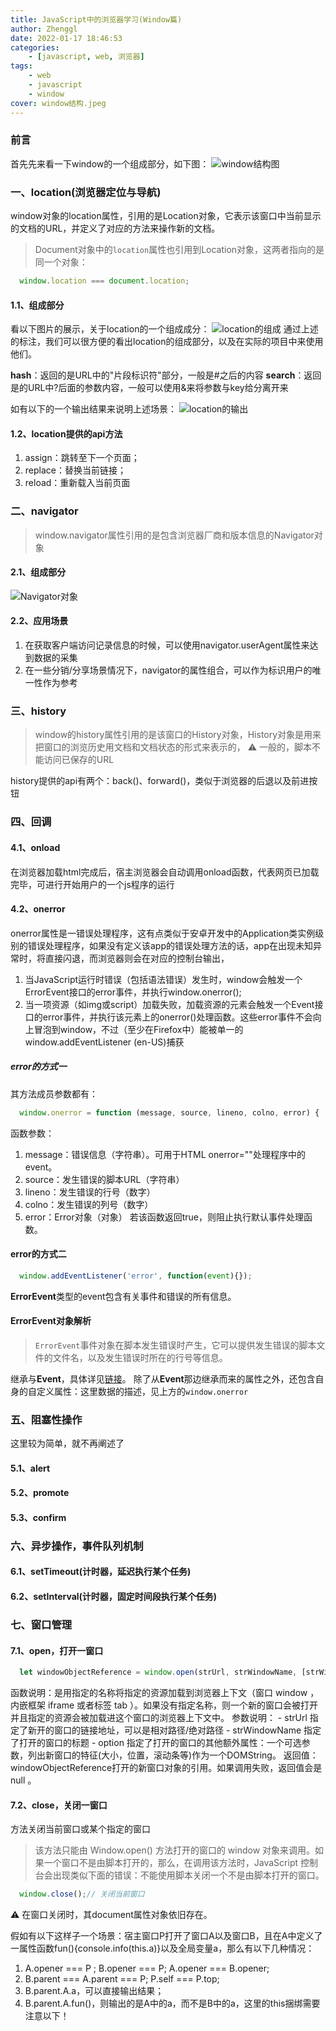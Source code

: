 ```yaml
---
title: JavaScript中的浏览器学习(Window篇)
author: Zhenggl
date: 2022-01-17 18:46:53
categories:
    - [javascript, web, 浏览器]
tags:
    - web
    - javascript
    - window
cover: window结构.jpeg
---
```


### 前言
首先先来看一下window的一个组成部分，如下图：
![window结构图](window.png)
### 一、location(浏览器定位与导航)
window对象的location属性，引用的是Location对象，它表示该窗口中当前显示的文档的URL，并定义了对应的方法来操作新的文档。
> Document对象中的`location`属性也引用到Location对象，这两者指向的是同一个对象：
```javascript
  window.location === document.location;
```
#### 1.1、组成部分
看以下图片的展示，关于location的一个组成成分：
![location的组成](location的组成.jpg)
通过上述的标注，我们可以很方便的看出location的组成部分，以及在实际的项目中来使用他们。

**hash**：返回的是URL中的"片段标识符"部分，一般是#之后的内容
**search**：返回是的URL中?后面的参数内容，一般可以使用&来将参数与key给分离开来

如有以下的一个输出结果来说明上述场景：
![location的输出](location的输出.png)

#### 1.2、location提供的api方法
1. assign：跳转至下一个页面；
2. replace：替换当前链接；
3. reload：重新载入当前页面

### 二、navigator
> window.navigator属性引用的是包含浏览器厂商和版本信息的Navigator对象
#### 2.1、组成部分
![Navigator对象](Navigator对象.png)
#### 2.2、应用场景
1. 在获取客户端访问记录信息的时候，可以使用navigator.userAgent属性来达到数据的采集
2. 在一些分销/分享场景情况下，navigator的属性组合，可以作为标识用户的唯一性作为参考
### 三、history
> window的history属性引用的是该窗口的History对象，History对象是用来把窗口的浏览历史用文档和文档状态的形式来表示的，
> ⚠️ 一般的，脚本不能访问已保存的URL

history提供的api有两个：back()、forward()，类似于浏览器的后退以及前进按钮

### 四、回调
#### 4.1、onload
在浏览器加载html完成后，宿主浏览器会自动调用onload函数，代表网页已加载完毕，可进行开始用户的一个js程序的运行
#### 4.2、onerror
onerror属性是一错误处理程序，这有点类似于安卓开发中的Application类实例级别的错误处理程序，如果没有定义该app的错误处理方法的话，app在出现未知异常时，将直接闪退，而浏览器则会在对应的控制台输出，
1. 当JavaScript运行时错误（包括语法错误）发生时，window会触发一个ErrorEvent接口的error事件，并执行window.onerror();
2. 当一项资源（如img或script）加载失败，加载资源的元素会触发一个Event接口的error事件，并执行该元素上的onerror()处理函数。这些error事件不会向上冒泡到window，不过（至少在Firefox中）能被单一的window.addEventListener (en-US)捕获
##### error的方式一
其方法成员参数都有：
```javascript
  window.onerror = function (message, source, lineno, colno, error) {  }
```
函数参数：
1. message：错误信息（字符串）。可用于HTML onerror=""处理程序中的event。
2. source：发生错误的脚本URL（字符串）
3. lineno：发生错误的行号（数字）
4. colno：发生错误的列号（数字）
5. error：Error对象（对象）
若该函数返回true，则阻止执行默认事件处理函数。
#### error的方式二
```javascript
  window.addEventListener('error', function(event){});
```
**ErrorEvent**类型的event包含有关事件和错误的所有信息。
#### ErrorEvent对象解析
> `ErrorEvent`事件对象在脚本发生错误时产生，它可以提供发生错误的脚本文件的文件名，以及发生错误时所在的行号等信息。

继承与**Event**，具体详见[链接](https://developer.mozilla.org/zh-CN/docs/Web/API/Event)。
除了从**Event**那边继承而来的属性之外，还包含自身的自定义属性：这里数据的描述，见上方的`window.onerror`

### 五、阻塞性操作
这里较为简单，就不再阐述了
#### 5.1、alert
#### 5.2、promote
#### 5.3、confirm

### 六、异步操作，事件队列机制
#### 6.1、setTimeout(计时器，延迟执行某个任务)
#### 6.2、setInterval(计时器，固定时间段执行某个任务)

### 七、窗口管理
#### 7.1、open，打开一窗口
```javascript
  let windowObjectReference = window.open(strUrl, strWindowName, [strWindowFeatures]);
```
函数说明：是用指定的名称将指定的资源加载到浏览器上下文（窗口 window ，内嵌框架 iframe 或者标签 tab ）。如果没有指定名称，则一个新的窗口会被打开并且指定的资源会被加载进这个窗口的浏览器上下文中。
参数说明：
    - strUrl 指定了新开的窗口的链接地址，可以是相对路径/绝对路径
    - strWindowName 指定了打开的窗口的标题
    - option 指定了打开的窗口的其他额外属性：一个可选参数，列出新窗口的特征(大小，位置，滚动条等)作为一个DOMString。
返回值：
    windowObjectReference打开的新窗口对象的引用。如果调用失败，返回值会是 null 。
#### 7.2、close，关闭一窗口
方法关闭当前窗口或某个指定的窗口
> 该方法只能由 Window.open() 方法打开的窗口的 window 对象来调用。如果一个窗口不是由脚本打开的，那么，在调用该方法时，JavaScript 控制台会出现类似下面的错误：不能使用脚本关闭一个不是由脚本打开的窗口。

```javascript
  window.close();// 关闭当前窗口
```

⚠️ 在窗口关闭时，其document属性对象依旧存在。

假如有以下这样子一个场景：宿主窗口P打开了窗口A以及窗口B，且在A中定义了一属性函数fun(){console.info(this.a)}以及全局变量a，那么有以下几种情况：
1. A.opener === P ;  B.opener === P;  A.opener === B.opener;
2. B.parent === A.parent === P; P.self === P.top;
3. B.parent.A.a，可以直接输出结果；
4. B.parent.A.fun()，则输出的是A中的a，而不是B中的a，这里的this捆绑需要注意以下！


